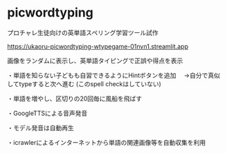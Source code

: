 # picwordtyping

プロチャレ生徒向けの英単語スペリング学習ツール試作

https://ukaoru-picwordtyping-wtypegame-01nvn1.streamlit.app

画像をランダムに表示し、英単語タイピングで正誤や得点を表示

・単語を知らない子どもも自習できるようにHintボタンを追加
　→自分で真似してtypeすると次へ進む (このspell checkはしていない)

・単語を増やし、区切りの20回毎に風船を飛ばす

・GoogleTTSによる音声発音

・モデル発音は自動再生

・icrawlerによるインターネットから単語の関連画像等を自動収集を利用


